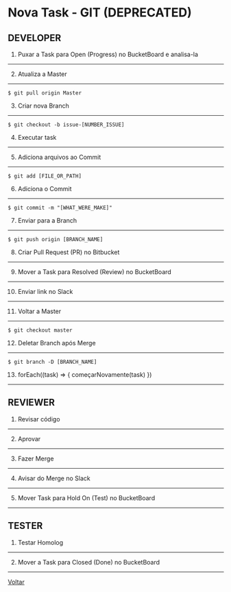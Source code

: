 Nova Task - GIT (DEPRECATED)
============================

## DEVELOPER

1. Puxar a Task para Open (Progress) no BucketBoard e analisa-la
----------------------------------------------------------------

2. Atualiza a Master
--------------------

```
$ git pull origin Master
```

3. Criar nova Branch
--------------------

```
$ git checkout -b issue-[NUMBER_ISSUE]
```

4. Executar task
----------------

5. Adiciona arquivos ao Commit
------------------------------

```
$ git add [FILE_OR_PATH]
```

6. Adiciona o Commit
--------------------

```
$ git commit -m "[WHAT_WERE_MAKE]"
```

7. Enviar para a Branch
-----------------------

```
$ git push origin [BRANCH_NAME]
```

8. Criar Pull Request (PR) no Bitbucket
---------------------------------------

9. Mover a Task para Resolved (Review) no BucketBoard
-----------------------------------------------------

10. Enviar link no Slack
------------------------

11. Voltar a Master
-------------------

```
$ git checkout master
```

12. Deletar Branch após Merge
-----------------------------

```
$ git branch -D [BRANCH_NAME]
```

13. forEach((task) => { começarNovamente(task) })
-------------------------------------------------


## REVIEWER

1. Revisar código
-----------------

2. Aprovar
----------

3. Fazer Merge
--------------

4. Avisar do Merge no Slack
---------------------------

5. Mover Task para Hold On (Test) no BucketBoard
------------------------------------------------


## TESTER

1. Testar Homolog
-----------------

2. Mover a Task para Closed (Done) no BucketBoard
-------------------------------------------------


[Voltar](../tasks.md)
